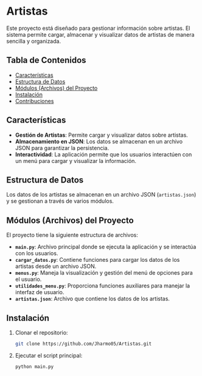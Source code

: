 # Artistas

Este proyecto está diseñado para gestionar información sobre artistas. El sistema permite cargar, almacenar y visualizar datos de artistas de manera sencilla y organizada.

## Tabla de Contenidos

- [Características](#características)
- [Estructura de Datos](#estructura-de-datos)
- [Módulos (Archivos) del Proyecto](#módulos-archivos-del-proyecto)
- [Instalación](#instalación)
- [Contribuciones](#contribuciones)

## Características

- **Gestión de Artistas**: Permite cargar y visualizar datos sobre artistas.
- **Almacenamiento en JSON**: Los datos se almacenan en un archivo JSON para garantizar la persistencia.
- **Interactividad**: La aplicación permite que los usuarios interactúen con un menú para cargar y visualizar la información.

## Estructura de Datos

Los datos de los artistas se almacenan en un archivo JSON (`artistas.json`) y se gestionan a través de varios módulos.

## Módulos (Archivos) del Proyecto

El proyecto tiene la siguiente estructura de archivos:


- **`main.py`**: Archivo principal donde se ejecuta la aplicación y se interactúa con los usuarios.
- **`cargar_datos.py`**: Contiene funciones para cargar los datos de los artistas desde un archivo JSON.
- **`menus.py`**: Maneja la visualización y gestión del menú de opciones para el usuario.
- **`utilidades_menu.py`**: Proporciona funciones auxiliares para manejar la interfaz de usuario.
- **`artistas.json`**: Archivo que contiene los datos de los artistas.

## Instalación

1. Clonar el repositorio:
   ```bash
   git clone https://github.com/Jharmo05/Artistas.git
   ```

1. Ejecutar el script principal:
   ```bash
   python main.py
   ```

